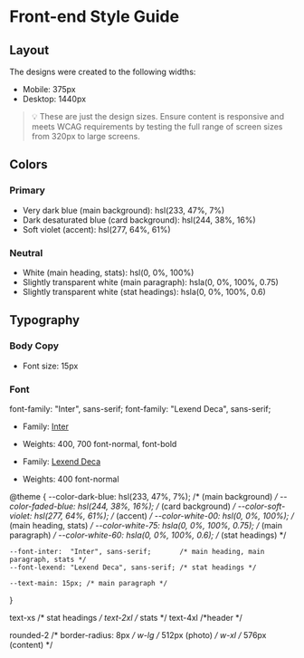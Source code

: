 # Front-end Style Guide

## Layout

The designs were created to the following widths:

- Mobile: 375px
- Desktop: 1440px

> 💡 These are just the design sizes. Ensure content is responsive and meets WCAG requirements by testing the full range of screen sizes from 320px to large screens.

## Colors

### Primary

- Very dark blue (main background): hsl(233, 47%, 7%)
- Dark desaturated blue (card background): hsl(244, 38%, 16%)
- Soft violet (accent): hsl(277, 64%, 61%)

### Neutral

- White (main heading, stats): hsl(0, 0%, 100%)
- Slightly transparent white (main paragraph): hsla(0, 0%, 100%, 0.75)
- Slightly transparent white (stat headings): hsla(0, 0%, 100%, 0.6)

## Typography

### Body Copy

- Font size: 15px

### Font
<style>
@import url('https://fonts.googleapis.com/css2?family=Inter:ital,opsz,wght@0,14..32,100..900;1,14..32,100..900&family=Lexend+Deca:wght@100..900&display=swap');
</style>
font-family: "Inter", sans-serif;
font-family: "Lexend Deca", sans-serif;

- Family: [Inter](https://fonts.google.com/specimen/Inter)
- Weights: 400, 700
  font-normal, font-bold

- Family: [Lexend Deca](https://fonts.google.com/specimen/Lexend+Deca)
- Weights: 400
  font-normal

@theme {
    --color-dark-blue:   hsl(233, 47%, 7%); /* (main background) */
    --color-faded-blue:  hsl(244, 38%, 16%); /* (card background) */
    --color-soft-violet: hsl(277, 64%, 61%); /* (accent) */
    --color-white-00: hsl(0, 0%, 100%);        /* (main heading, stats) */
    --color-white-75: hsla(0, 0%, 100%, 0.75); /* (main paragraph) */
    --color-white-60: hsla(0, 0%, 100%, 0.6);  /* (stat headings) */

    --font-inter:  "Inter", sans-serif;       /* main heading, main paragraph, stats */
    --font-lexend: "Lexend Deca", sans-serif; /* stat headings */

    --text-main: 15px; /* main paragraph */
}

text-xs /* stat headings */
text-2xl /* stats */
text-4xl /*header */

rounded-2 /* border-radius: 8px */
w-lg /* 512px  (photo)   */
w-xl /* 576px  (content) */
